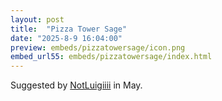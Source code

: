 ```yaml
---
layout: post
title:  "Pizza Tower Sage"
date: "2025-8-9 16:04:00"
preview: embeds/pizzatowersage/icon.png
embed_url55: embeds/pizzatowersage/index.html
---
```

Suggested by [NotLuigiiii](https://github.com/NotLuigiiii) in May.